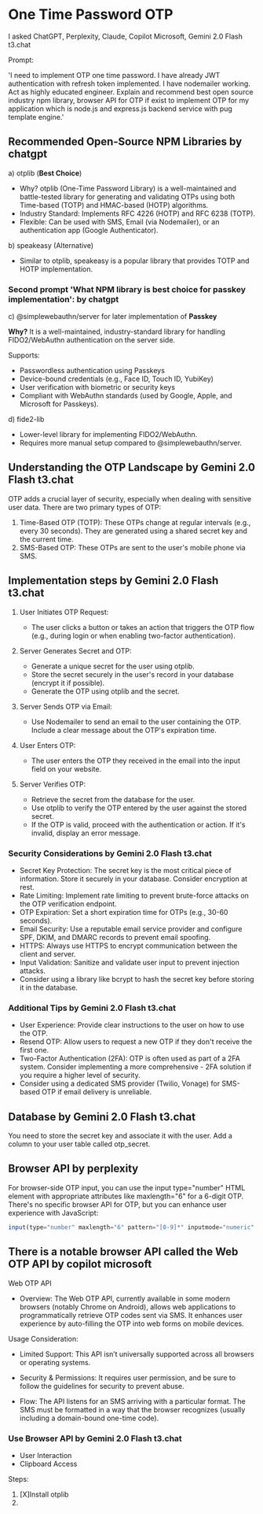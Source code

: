 # One Time Password OTP

 I asked ChatGPT, Perplexity, Claude, Copilot Microsoft, Gemini 2.0 Flash t3.chat

Prompt:

'I need to implement OTP one time password. I have already JWT authentication with refresh token implemented. I have nodemailer working.
Act as highly educated engineer. Explain and recommend best open source industry npm library, browser API for OTP if exist to implement OTP for my application which is node.js and express.js backend service with pug template engine.'

## Recommended Open-Source NPM Libraries by chatgpt

a) otplib (**Best Choice**)

- Why? otplib (One-Time Password Library) is a well-maintained and battle-tested library for generating and validating OTPs using both Time-based (TOTP) and HMAC-based (HOTP) algorithms.
- Industry Standard: Implements RFC 4226 (HOTP) and RFC 6238 (TOTP).
- Flexible: Can be used with SMS, Email (via Nodemailer), or an authentication app (Google Authenticator).

b) speakeasy (Alternative)

- Similar to otplib, speakeasy is a popular library that provides TOTP and HOTP implementation.

### Second prompt 'What NPM library is best choice for passkey implementation': by chatgpt

c) @simplewebauthn/server for later implementation of **Passkey**

**Why?**
It is a well-maintained, industry-standard library for handling FIDO2/WebAuthn authentication on the server side.

Supports:

- Passwordless authentication using Passkeys
- Device-bound credentials (e.g., Face ID, Touch ID, YubiKey)
- User verification with biometric or security keys
- Compliant with WebAuthn standards (used by Google, Apple, and Microsoft for Passkeys).

d) fide2-lib

- Lower-level library for implementing FIDO2/WebAuthn.
- Requires more manual setup compared to @simplewebauthn/server.

## Understanding the OTP Landscape by Gemini 2.0 Flash t3.chat

OTP adds a crucial layer of security, especially when dealing with sensitive user data. There are two primary types of OTP:

1. Time-Based OTP (TOTP): These OTPs change at regular intervals (e.g., every 30 seconds). They are generated using a shared secret key and the current time.
2. SMS-Based OTP: These OTPs are sent to the user's mobile phone via SMS.

## Implementation steps by Gemini 2.0 Flash t3.chat

1. User Initiates OTP Request:

    - The user clicks a button or takes an action that triggers the OTP flow (e.g., during login or when enabling two-factor authentication).

2. Server Generates Secret and OTP:

    - Generate a unique secret for the user using otplib.
    - Store the secret securely in the user's record in your database (encrypt it if possible).
    - Generate the OTP using otplib and the secret.

3. Server Sends OTP via Email:

    - Use Nodemailer to send an email to the user containing the OTP. Include a clear message about the OTP's expiration time.

4. User Enters OTP:

    - The user enters the OTP they received in the email into the input field on your website.

5. Server Verifies OTP:

    - Retrieve the secret from the database for the user.
    - Use otplib to verify the OTP entered by the user against the stored secret.
    - If the OTP is valid, proceed with the authentication or action. If it's invalid, display an error message.

### Security Considerations by Gemini 2.0 Flash t3.chat

- Secret Key Protection: The secret key is the most critical piece of information. Store it securely in your database. Consider encryption at rest.
- Rate Limiting: Implement rate limiting to prevent brute-force attacks on the OTP verification endpoint.
- OTP Expiration: Set a short expiration time for OTPs (e.g., 30-60 seconds).
- Email Security: Use a reputable email service provider and configure SPF, DKIM, and DMARC records to prevent email spoofing.
- HTTPS: Always use HTTPS to encrypt communication between the client and server.
- Input Validation: Sanitize and validate user input to prevent injection attacks.
- Consider using a library like bcrypt to hash the secret key before storing it in the database.

### Additional Tips by Gemini 2.0 Flash t3.chat

- User Experience: Provide clear instructions to the user on how to use the OTP.
- Resend OTP: Allow users to request a new OTP if they don't receive the first one.
- Two-Factor Authentication (2FA): OTP is often used as part of a 2FA system. Consider implementing a more comprehensive - 2FA solution if you require a higher level of security.
- Consider using a dedicated SMS provider (Twilio, Vonage) for SMS-based OTP if email delivery is unreliable.

## Database by Gemini 2.0 Flash t3.chat

You need to store the secret key and associate it with the user. Add a column to your user table called otp_secret.

## Browser API by perplexity

 For browser-side OTP input, you can use the input type="number" HTML element with appropriate attributes like maxlength="6" for a 6-digit OTP. There's no specific browser API for OTP, but you can enhance user experience with JavaScript:

 ```js
 input(type="number" maxlength="6" pattern="[0-9]*" inputmode="numeric" autocomplete="one-time-code")

 ```

## There is a notable browser API called the Web OTP API by copilot microsoft

Web OTP API

- Overview: The Web OTP API, currently available in some modern browsers (notably Chrome on Android), allows web applications to programmatically retrieve OTP codes sent via SMS. It enhances user experience by auto-filling the OTP into web forms on mobile devices.

Usage Consideration:

- Limited Support: This API isn’t universally supported across all browsers or operating systems.

- Security & Permissions: It requires user permission, and be sure to follow the guidelines for security to prevent abuse.

- Flow: The API listens for an SMS arriving with a particular format. The SMS must be formatted in a way that the browser recognizes (usually including a domain-bound one-time code).

### Use Browser API by Gemini 2.0 Flash t3.chat

- User Interaction
- Clipboard Access

Steps:

1. [X]Install otplib
2.
